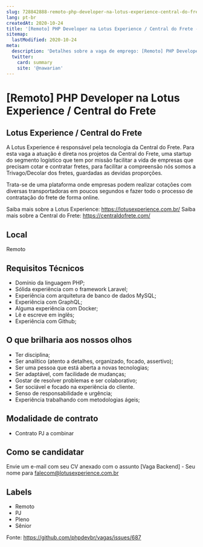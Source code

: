 ```yaml
---
slug: 728842888-remoto-php-developer-na-lotus-experience-central-do-frete
lang: pt-br
createdAt: 2020-10-24
title: '[Remoto] PHP Developer na Lotus Experience / Central do Frete - Vaga de Emprego'
sitemap:
  lastModified: 2020-10-24
meta:
  description: 'Detalhes sobre a vaga de emprego: [Remoto] PHP Developer na Lotus Experience / Central do Frete'
  twitter:
    card: summary
    site: '@nawarian'
---
```


# [Remoto] PHP Developer na Lotus Experience / Central do Frete

## Lotus Experience / Central do Frete
A Lotus Experience é responsável pela tecnologia da Central do Frete.
Para esta vaga a atuação é direta nos projetos da Central do Frete, uma startup do segmento logístico que tem por missão facilitar a vida de empresas que precisam cotar e contratar fretes, para facilitar a compreensão nós somos a Trivago/Decolar dos fretes, guardadas as devidas proporções. 

Trata-se de uma plataforma onde empresas podem realizar cotações com diversas transportadoras em poucos segundos e fazer todo o processo de contratação do frete de forma online.

Saiba mais sobre a Lotus Experience: https://lotusexperience.com.br/
Saiba mais sobre a Central do Frete: https://centraldofrete.com/

## Local
Remoto

## Requisitos Técnicos
- Domínio da linguagem PHP;
- Sólida experiência com o framework Laravel;
- Experiência com arquitetura de banco de dados MySQL;
- Experiência com GraphQL;
- Alguma experiência com Docker;
- Lê e escreve em inglês;
- Experiência com Github;

## O que brilharia aos nossos olhos
- Ter disciplina;
- Ser analítico (atento a detalhes, organizado, focado, assertivo);
- Ser uma pessoa que está aberta a novas tecnologias;
- Ser adaptável, com facilidade de mudanças;
- Gostar de resolver problemas e ser colaborativo;
- Ser sociável e focado na experiência do cliente.
- Senso de responsabilidade e urgência;
- Experiência trabalhando com metodologias ágeis;

## Modalidade de contrato
- Contrato PJ a combinar

## Como se candidatar
Envie um e-mail com seu CV anexado com o assunto [Vaga Backend] - Seu nome para falecom@lotusexperience.com.br

## Labels

- Remoto
- PJ
- Pleno
- Sênior

Fonte: https://github.com/phpdevbr/vagas/issues/687